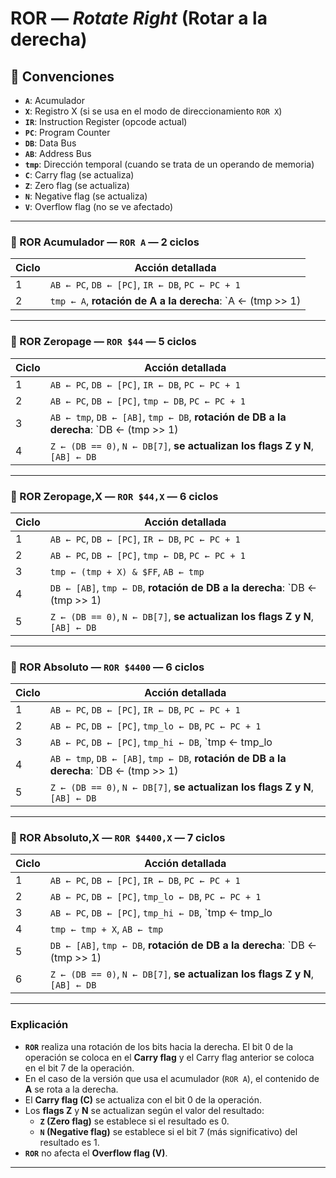 # ROR — *Rotate Right* (Rotar a la derecha)

## 🧠 Convenciones

- **`A`**: Acumulador
- **`X`**: Registro X (si se usa en el modo de direccionamiento `ROR X`)
- **`IR`**: Instruction Register (opcode actual)
- **`PC`**: Program Counter
- **`DB`**: Data Bus
- **`AB`**: Address Bus
- **`tmp`**: Dirección temporal (cuando se trata de un operando de memoria)
- **`C`**: Carry flag (se actualiza)
- **`Z`**: Zero flag (se actualiza)
- **`N`**: Negative flag (se actualiza)
- **`V`**: Overflow flag (no se ve afectado)

---

### 🔹 ROR Acumulador — `ROR A` — **2 ciclos**

| Ciclo | Acción detallada |
|-------|------------------|
| 1     | `AB ← PC`, `DB ← [PC]`, `IR ← DB`, `PC ← PC + 1` |
| 2     | `tmp ← A`, **rotación de A a la derecha**: `A ← (tmp >> 1) | (C << 7)`, **se actualiza el Carry flag** con el bit 0 de A, `C ← tmp[0]`, **se actualizan los flags Z y N** |

---

### 🔹 ROR Zeropage — `ROR $44` — **5 ciclos**

| Ciclo | Acción detallada |
|-------|------------------|
| 1     | `AB ← PC`, `DB ← [PC]`, `IR ← DB`, `PC ← PC + 1` |
| 2     | `AB ← PC`, `DB ← [PC]`, `tmp ← DB`, `PC ← PC + 1` |
| 3     | `AB ← tmp`, `DB ← [AB]`, `tmp ← DB`, **rotación de DB a la derecha**: `DB ← (tmp >> 1) | (C << 7)`, `C ← tmp[0]` |
| 4     | `Z ← (DB == 0)`, `N ← DB[7]`, **se actualizan los flags Z y N**, `[AB] ← DB` |

---

### 🔹 ROR Zeropage,X — `ROR $44,X` — **6 ciclos**

| Ciclo | Acción detallada |
|-------|------------------|
| 1     | `AB ← PC`, `DB ← [PC]`, `IR ← DB`, `PC ← PC + 1` |
| 2     | `AB ← PC`, `DB ← [PC]`, `tmp ← DB`, `PC ← PC + 1` |
| 3     | `tmp ← (tmp + X) & $FF`, `AB ← tmp` |
| 4     | `DB ← [AB]`, `tmp ← DB`, **rotación de DB a la derecha**: `DB ← (tmp >> 1) | (C << 7)`, `C ← tmp[0]` |
| 5     | `Z ← (DB == 0)`, `N ← DB[7]`, **se actualizan los flags Z y N**, `[AB] ← DB` |

---

### 🔹 ROR Absoluto — `ROR $4400` — **6 ciclos**

| Ciclo | Acción detallada |
|-------|------------------|
| 1     | `AB ← PC`, `DB ← [PC]`, `IR ← DB`, `PC ← PC + 1` |
| 2     | `AB ← PC`, `DB ← [PC]`, `tmp_lo ← DB`, `PC ← PC + 1` |
| 3     | `AB ← PC`, `DB ← [PC]`, `tmp_hi ← DB`, `tmp ← tmp_lo | (tmp_hi << 8)`, `PC ← PC + 1` |
| 4     | `AB ← tmp`, `DB ← [AB]`, `tmp ← DB`, **rotación de DB a la derecha**: `DB ← (tmp >> 1) | (C << 7)`, `C ← tmp[0]` |
| 5     | `Z ← (DB == 0)`, `N ← DB[7]`, **se actualizan los flags Z y N**, `[AB] ← DB` |

---

### 🔹 ROR Absoluto,X — `ROR $4400,X` — **7 ciclos**

| Ciclo | Acción detallada |
|-------|------------------|
| 1     | `AB ← PC`, `DB ← [PC]`, `IR ← DB`, `PC ← PC + 1` |
| 2     | `AB ← PC`, `DB ← [PC]`, `tmp_lo ← DB`, `PC ← PC + 1` |
| 3     | `AB ← PC`, `DB ← [PC]`, `tmp_hi ← DB`, `tmp ← tmp_lo | (tmp_hi << 8)`, `PC ← PC + 1` |
| 4     | `tmp ← tmp + X`, `AB ← tmp` |
| 5     | `DB ← [AB]`, `tmp ← DB`, **rotación de DB a la derecha**: `DB ← (tmp >> 1) | (C << 7)`, `C ← tmp[0]` |
| 6     | `Z ← (DB == 0)`, `N ← DB[7]`, **se actualizan los flags Z y N**, `[AB] ← DB` |

---

### Explicación

- **`ROR`** realiza una rotación de los bits hacia la derecha. El bit 0 de la operación se coloca en el **Carry flag** y el Carry flag anterior se coloca en el bit 7 de la operación.
- En el caso de la versión que usa el acumulador (`ROR A`), el contenido de **A** se rota a la derecha.
- El **Carry flag (C)** se actualiza con el bit 0 de la operación.
- Los **flags Z** y **N** se actualizan según el valor del resultado:
  - **`Z` (Zero flag)** se establece si el resultado es 0.
  - **`N` (Negative flag)** se establece si el bit 7 (más significativo) del resultado es 1.
- **`ROR`** no afecta el **Overflow flag (V)**.

---
